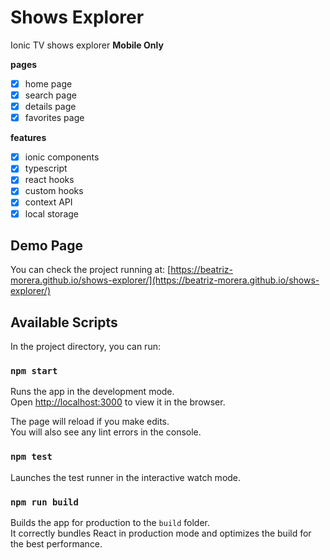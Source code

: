 # Shows Explorer

Ionic TV shows explorer  **Mobile Only**

**pages**

- [x] home page
- [x] search page
- [x] details page
- [x] favorites page

**features**

- [x] ionic components
- [x] typescript
- [x] react hooks
- [x] custom hooks
- [x] context API
- [x] local storage

## Demo Page

You can check the project running at:
[https://beatriz-morera.github.io/shows-explorer/](https://beatriz-morera.github.io/shows-explorer/)

## Available Scripts

In the project directory, you can run:

### `npm start`

Runs the app in the development mode.<br />
Open [http://localhost:3000](http://localhost:3000) to view it in the browser.

The page will reload if you make edits.<br />
You will also see any lint errors in the console.

### `npm test`

Launches the test runner in the interactive watch mode.

### `npm run build`

Builds the app for production to the `build` folder.<br />
It correctly bundles React in production mode and optimizes the build for the best performance.
